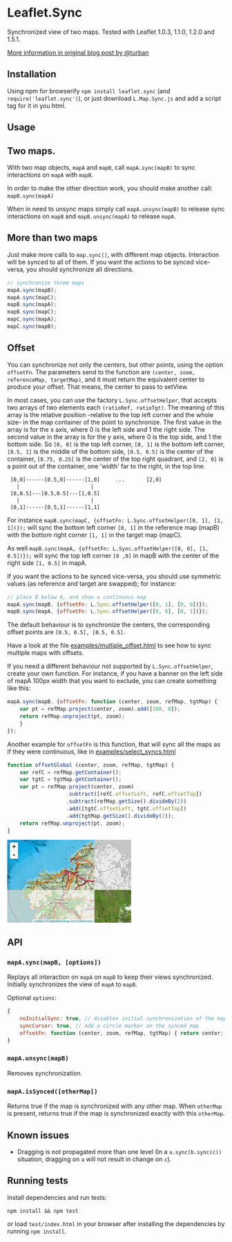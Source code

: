 Leaflet.Sync
============

Synchronized view of two maps. Tested with Leaflet 1.0.3, 1.1.0, 1.2.0 and 1.5.1.

[More information in original blog post by @turban](http://blog.thematicmapping.org/2013/06/creating-synchronized-view-of-two-maps.html)

Installation
------------

Using npm for browserify `npm install leaflet.sync` (and `require('leaflet.sync')`), or just download `L.Map.Sync.js` and add a script tag for it in you html.

Usage
-----

## Two maps.
With two map objects, `mapA` and `mapB`, call `mapA.sync(mapB)` to sync interactions on `mapA` with `mapB`.

In order to make the other direction work, you should make another call: `mapB.sync(mapA)`

When in need to unsync maps simply call `mapA.unsync(mapB)` to release sync interactions on `mapB` and `mapB.unsync(mapA)` to release `mapA`.

## More than two maps
Just make more calls to `map.sync()`, with different map objects. Interaction will be synced to all of them. If you want the actions to be synced vice-versa, you should synchronize all directions.

```JavaScript
// synchronize three maps
mapA.sync(mapB);
mapA.sync(mapC);
mapB.sync(mapA);
mapB.sync(mapC);
mapC.sync(mapA);
mapC.sync(mapB);
```
## Offset
You can synchronize not only the centers, but other points, using the option `offsetFn`.
The parameters send to the function are `(center, zoom, referenceMap, targetMap)`, and it must return the equivalent center to produce your offset. That means, the center to pass to setView.

In most cases, you can use the factory `L.Sync.offsetHelper`, that accepts two arrays of two elements each `(ratioRef, ratioTgt)`. The meaning of this array is the relative position -relative to the top left corner and the whole size- in the map container of the point to synchronize. The first value in the array is for the x axis, where 0 is the left side and 1 the right side. The second value in the array is for the y axis, where 0 is the top side, and 1 the bottom side. So `[0, 0]` is the top left corner, `[0, 1]` is the bottom left corner, `[0.5, 1]` is the middle of the bottom side, `[0.5, 0.5]` is the center of the container, `[0.75, 0.25]` is the center of the top right quadrant, and `[2, 0]` is a point out of the container, one 'width' far to the right, in the top line.
```
 [0,0]------[0.5,0]------[1,0]     ...       [2,0]
   |                       |
 [0,0.5]---[0.5,0.5]---[1,0.5]
   |                       |
 [0,1]------[0.5,1]------[1,1]

```

For instance `mapB.sync(mapC, {offsetFn: L.Sync.offsetHelper([0, 1], [1, 1])});` will sync the bottom left corner `[0, 1]` in the reference map (mapB) with the bottom right corner `[1, 1]` in the target map (mapC).

As well `mapB.sync(mapA, {offsetFn: L.Sync.offsetHelper([0, 0], [1, 0.5])});` will sync the top left corner `[0 ,0]` in mapB with the center of the right side `[1, 0.5]` in mapA.

If you want the actions to be synced vice-versa, you should use symmetric values (as reference and target are swapped); for instance:
```JavaScript
// place B below A, and show a continuous map
mapA.sync(mapB, {offsetFn: L.Sync.offsetHelper([0, 1], [0, 0])});
mapB.sync(mapA, {offsetFn: L.Sync.offsetHelper([0, 0], [0, 1])});
```

The default behaviour is to synchronize the centers, the corresponding offset points are  `[0.5, 0.5], [0.5, 0.5]`.

Have a look at the file [examples/multiple_offset.html](examples/multiple_offset.html) to see how to sync multiple maps with offsets.

If you need a different behaviour not supported by `L.Sync.offsetHelper`, create your own function. For instance, if you have a banner on the left side of mapA 100px width that you want to exclude, you can create something like this:
```JavaScript
mapA.sync(mapB, {offsetFn: function (center, zoom, refMap, tgtMap) {
    var pt = refMap.project(center, zoom).add([100, 0]);
    return refMap.unproject(pt, zoom);
    }
});
```
Another example for `offsetFn` is this function, that will sync all the maps as if they were continuous, like in [examples/select_syncs.html](examples/select_syncs.html)
```JavaScript
function offsetGlobal (center, zoom, refMap, tgtMap) {
    var refC = refMap.getContainer();
    var tgtC = tgtMap.getContainer();
    var pt = refMap.project(center, zoom)
                   .subtract([refC.offsetLeft, refC.offsetTop])
                   .subtract(refMap.getSize().divideBy(2))
                   .add([tgtC.offsetLeft, tgtC.offsetTop])
                   .add(tgtMap.getSize().divideBy(2));
    return refMap.unproject(pt, zoom);
}
```

![offset animation](offset_animation.gif)

API
---

### `mapA.sync(mapB, [options])`
Replays all interaction on `mapA` on `mapB` to keep their views synchronized. Initially synchronizes the view of `mapA` to `mapB`.

Optional `options`:
```JavaScript
{
    noInitialSync: true, // disables initial synchronization of the maps.
    syncCursor: true, // add a circle marker on the synced map
    offsetFn: function (center, zoom, refMap, tgtMap) { return center; } // function to compute an offset for the center
}
```

### `mapA.unsync(mapB)`

Removes synchronization.

### `mapA.isSynced([otherMap])`

Returns true if the map is synchronized with any other map. When `otherMap` is present, returns true if the map is synchronized exactly with this `otherMap`.


Known issues
------------

 - Dragging is not propagated more than one level (In a `a.sync(b.sync(c))` situation, dragging on `a` will not result in change on `c`).

Running tests
-------------

Install dependencies and run tests:
```
npm install && npm test
```
or load `test/index.html` in your browser after installing the dependencies by running `npm install`.
